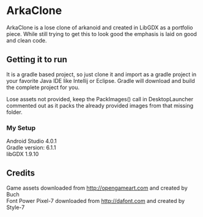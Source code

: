 # ArkaClone

ArkaClone is a lose clone of arkanoid and created in LibGDX as a portfolio piece. While still trying to get this to look good the emphasis is laid on good and clean code.

## Getting it to run

It is a gradle based project, so just clone it and import as a gradle project in your favorite Java IDE like Intellij or Eclipse. Gradle will download and build the complete project for you.

Lose assets not provided, keep the PackImages() call in DesktopLauncher commented out as it packs the already provided images from that missing folder.

### My Setup

Android Studio 4.0.1<br/>
Gradle version: 6.1.1<br/>
libGDX 1.9.10<br/>

## Credits 

Game assets downloaded from http://opengameart.com and created by Buch<br/>
Font Power Pixel-7 downloaded from http://dafont.com and created by Style-7<br/>
